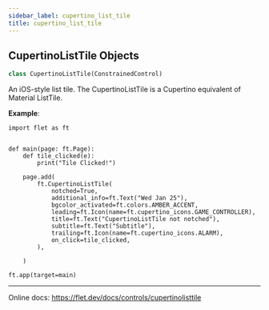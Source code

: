 ```yaml
---
sidebar_label: cupertino_list_tile
title: cupertino_list_tile
---
```


## CupertinoListTile Objects

```python
class CupertinoListTile(ConstrainedControl)
```

An iOS-style list tile. The CupertinoListTile is a Cupertino equivalent of Material ListTile.

**Example**:

  
```
import flet as ft


def main(page: ft.Page):
    def tile_clicked(e):
        print("Tile Clicked!")

    page.add(
        ft.CupertinoListTile(
            notched=True,
            additional_info=ft.Text("Wed Jan 25"),
            bgcolor_activated=ft.colors.AMBER_ACCENT,
            leading=ft.Icon(name=ft.cupertino_icons.GAME_CONTROLLER),
            title=ft.Text("CupertinoListTile not notched"),
            subtitle=ft.Text("Subtitle"),
            trailing=ft.Icon(name=ft.cupertino_icons.ALARM),
            on_click=tile_clicked,
        ),

    )

ft.app(target=main)
```
  
  -----
  
  Online docs: https://flet.dev/docs/controls/cupertinolisttile

